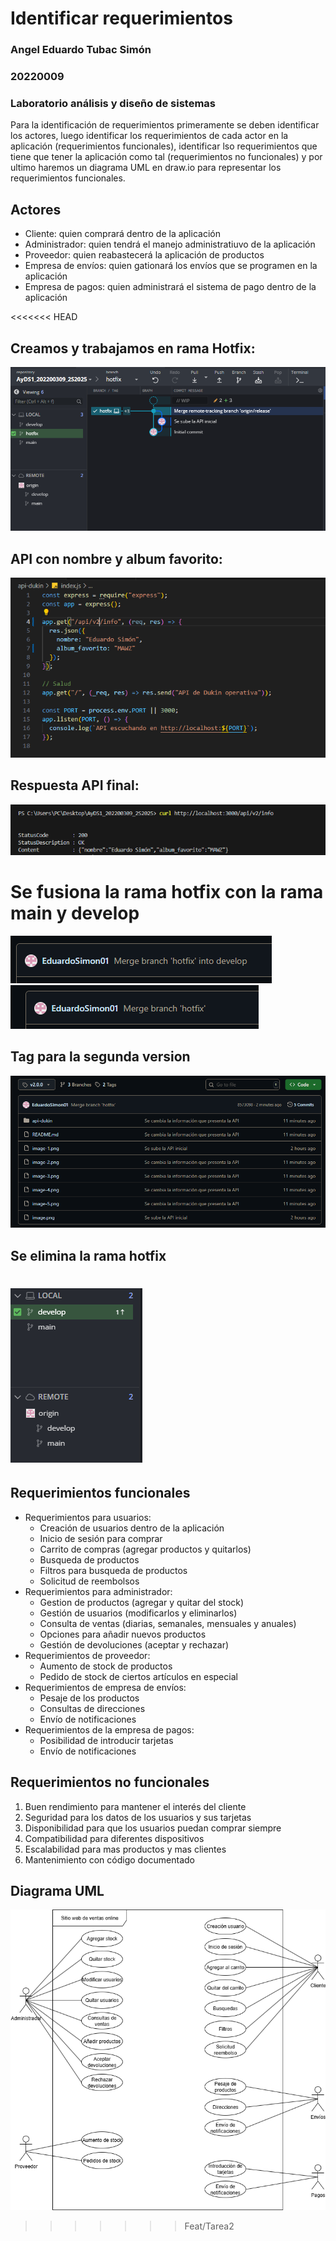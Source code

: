 # Identificar requerimientos
### Angel Eduardo Tubac Simón
### 20220009
### Laboratorio análisis y diseño de sistemas

Para la identificación de requerimientos primeramente se deben identificar los actores, luego identificar los requerimientos de cada actor en la aplicación (requerimientos funcionales), identificar lso requerimientos que tiene que tener la aplicación como tal (requerimientos no funcionales) y por ultimo haremos un diagrama UML en draw.io para representar los requerimientos funcionales.

## Actores

* Cliente: quien comprará dentro de la aplicación
* Administrador: quien tendrá el manejo administratiuvo de la aplicación
* Proveedor: quien reabastecerá la aplicación de productos
* Empresa de envíos: quien gationará los envíos que se programen en la aplicación
* Empresa de pagos: quien administrará el sistema de pago dentro de la aplicación

<<<<<<< HEAD
## Creamos y trabajamos en rama Hotfix:
![rama hotfix](image-5.png)

## API con nombre y album favorito:
![api final](image-3.png)

## Respuesta API final: 
![api final response](image-4.png)

# Se fusiona la rama hotfix con la rama main y develop
![fusion hotfix-develop](image-6.png)
![fusion hotfix-main](image-7.png)

## Tag para la segunda version
![tag version final](image-8.png)

## Se elimina la rama hotfix
![hotfix eliminado](image-9.png)
=======
## Requerimientos funcionales

* Requerimientos para usuarios:
    * Creación de usuarios dentro de la aplicación
    * Inicio de sesión para comprar
    * Carrito de compras (agregar productos y quitarlos)
    * Busqueda de productos
    * Filtros para busqueda de productos
    * Solicitud de reembolsos
* Requerimientos para administrador:
    * Gestion de productos (agregar y quitar del stock)
    * Gestión de usuarios (modificarlos y eliminarlos)
    * Consulta de ventas (diarias, semanales, mensuales y anuales)
    * Opciones para añadir nuevos productos
    * Gestión de devoluciones (aceptar y rechazar)
* Requerimientos de proveedor: 
    * Aumento de stock de productos
    * Pedido de stock de ciertos artículos en especial
* Requerimientos de empresa de envíos: 
    * Pesaje de los productos
    * Consultas de direcciones
    * Envío de notificaciones
* Requerimientos de la empresa de pagos: 
    * Posibilidad de introducir tarjetas
    * Envío de notificaciones

## Requerimientos no funcionales

1. Buen rendimiento para mantener el interés del cliente
2. Seguridad para los datos de los usuarios y sus tarjetas
3. Disponibilidad para que los usuarios puedan comprar siempre
4. Compatibilidad para diferentes dispositivos
5. Escalabilidad para mas productos y mas clientes
6. Mantenimiento con código documentado

## Diagrama UML 

![alt text](<DiagramaUML.png>)
>>>>>>> Feat/Tarea2
